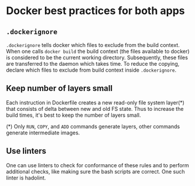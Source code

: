 # Docker best practices for both apps

## `.dockerignore`

`.dockerignore` tells docker which files to exclude from the build context. When one calls `docker build` the build context (the files available to docker) is considered to be the current working directory. Subsequently, these files are transferred to the daemon which takes time. To reduce the copying, declare which files to exclude from build context inside `.dockerignore`.

## Keep number of layers small

Each instruction in Dockerfile creates a new read-only file system layer(\*) that consists of delta between new and old FS state. Thus to increase the build times, it's best to keep the number of layers small.

(\*) Only `RUN`, `COPY`, and `ADD` commands generate layers, other commands generate intermediate images.

## Use linters

One can use linters to check for conformance of these rules and to perform additional checks, like making sure the bash scripts are correct. One such linter is hadolint.